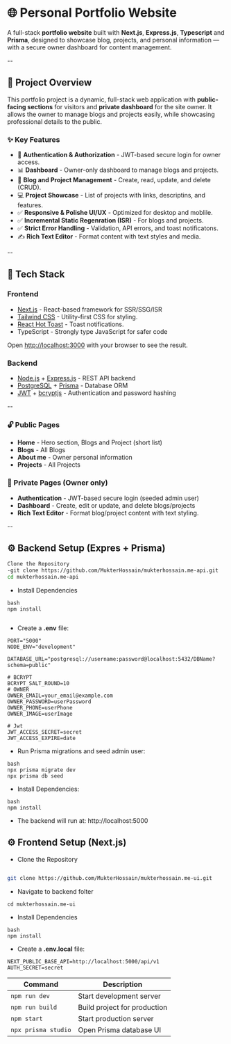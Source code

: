 # 🌐 Personal Portfolio Website

A full-stack **portfolio website** built with **Next.js**, **Express.js**, **Typescript** and **Prisma**, designed to showcase blog, projects, and personal information — with a secure owner dashboard for content management.

--

## 📁 Project Overview

This portfolio project is a dynamic, full-stack web application with **public-facing sections** for visitors and **private dashboard** for the site owner. It allows the owner to manage blogs and projects easily, while showcasing professional details to the public.

### ✨ Key Features

- 🔐 **Authentication & Authorization** - JWT-based secure login for owner access.
- 📊 **Dashboard** - Owner-only dashboard to manage blogs and projects.
- 📝 **Blog and Project Management** - Create, read, update, and delete (CRUD).
- 💻 **Project Showcase** - List of projects with links, descriptins, and features.
- ✅ **Responsive & Polishe UI/UX** - Optimized for desktop and moblile.
- ✅ **Incremental Static Regenration (ISR)** - For blogs and projects.
- ✅ **Strict Error Handling** - Validation, API errors, and toast notificatons.
- ✍️ **Rich Text Editor** - Format content with text styles and media.

--

## 🧰 Tech Stack

### **Frontend**
- [Next.js](https://nextjs.org/) - React-based framework for SSR/SSG/ISR
- [Tailwind CSS](https://tailwindcss.com/) - Utility-first CSS for styling.
- [React Hot Toast](https://react-hot-toast.com/) - Toast notifications.
- TypeScript - Strongly type JavaScript for safer code

Open [http://localhost:3000](http://localhost:3000) with your browser to see the result.

### **Backend**
- [Node.js](https://nodejs.org/) + [Express.js](https://expressjs.com/) - REST API backend
- [PostgreSQL](https://www.postgresql.org/) + [Prisma](https://www.prisma.io/) - Database ORM
- [JWT](https://jwt.io/) + [bcryptjs](https://www.npmjs.com/package/bcrypt) - Authentication and password hashing

--

### 🔓 Public Pages
- **Home** - Hero section, Blogs and Project (short list)
- **Blogs** - All Blogs
- **About me** - Owner personal information
- **Projects** - All Projects

### 🔐 Private Pages (Owner only)
- **Authentication** - JWT-based secure login (seeded admin user)
- **Dashboard** - Create, edit or update, and delete blogs/projects
- **Rich Text Editor** - Format blog/project content with text styling.

--


## ⚙️ Backend Setup (Expres + Prisma)
```bash
Clone the Repository
-git clone https://github.com/MukterHossain/mukterhossain.me-api.git
cd mukterhossain.me-api
```
* Install Dependencies
```
bash
npm install
```
```
```
* Create a **.env** file:
```
PORT="5000"
NODE_ENV="development"

DATABASE_URL="postgresql://username:password@localhost:5432/DBName?schema=public"

# BCRYPT
BCRYPT_SALT_ROUND=10
# OWNER
OWNER_EMAIL=your_email@example.com
OWNER_PASSWORD=userPassword
OWNER_PHONE=userPhone
OWNER_IMAGE=userImage

# Jwt
JWT_ACCESS_SECRET=secret
JWT_ACCESS_EXPIRE=date
```
* Run Prisma migrations and seed admin user:
```
bash
npx prisma migrate dev
npx prisma db seed
```


* Install Dependencies:
``` 
bash
npm install
```
- The backend will run at: http://localhost:5000




## ⚙️ Frontend Setup (Next.js)
* Clone the Repository
```bash

git clone https://github.com/MukterHossain/mukterhossain.me-ui.git

```
* Navigate to backend folter
```
cd mukterhossain.me-ui
```
* Install Dependencies
```
bash
npm install
```

* Create a **.env.local** file:
```
NEXT_PUBLIC_BASE_API=http://localhost:5000/api/v1
AUTH_SECRET=secret
```


| Command             | Description                  |
| ------------------- | ---------------------------- |
| `npm run dev`       | Start development server     |
| `npm run build`     | Build project for production |
| `npm start`         | Start production server      |
| `npx prisma studio` | Open Prisma database UI      |
